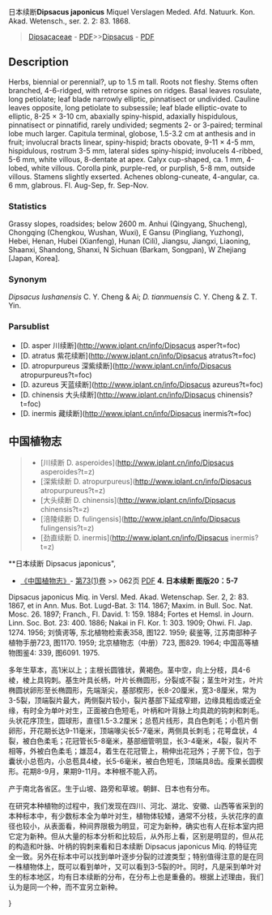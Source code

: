 日本续断**Dipsacus japonicus** Miquel Verslagen Meded. Afd. Natuurk. Kon. Akad. Wetensch., ser. 2. 2: 83. 1868.

> [Dipsacaceae](http://www.iplant.cn/info/Dipsacaceae?t=foc) - [PDF](http://www.iplant.cn/foc/pdf/Dipsacaceae.pdf)>>[Dipsacus](http://www.iplant.cn/info/Dipsacus?t=foc) - [PDF](http://www.iplant.cn/foc/pdf/Dipsacus.pdf)

## Description

Herbs, biennial or perennial?, up to 1.5 m tall. Roots not fleshy. Stems often branched, 4-6-ridged, with retrorse spines on ridges. Basal leaves rosulate, long petiolate; leaf blade narrowly elliptic, pinnatisect or undivided. Cauline leaves opposite, long petiolate to subsessile; leaf blade elliptic-ovate to elliptic, 8-25 × 3-10 cm, abaxially spiny-hispid, adaxially hispidulous, pinnatisect or pinnatifid, rarely undivided; segments 2- or 3-paired; terminal lobe much larger. Capitula terminal, globose, 1.5-3.2 cm at anthesis and in fruit; involucral bracts linear, spiny-hispid; bracts obovate, 9-11 × 4-5 mm, hispidulous, rostrum 3-5 mm, lateral sides spiny-hispid; involucels 4-ribbed, 5-6 mm, white villous, 8-dentate at apex. Calyx cup-shaped, ca. 1 mm, 4-lobed, white villous. Corolla pink, purple-red, or purplish, 5-8 mm, outside villous. Stamens slightly exserted. Achenes oblong-cuneate, 4-angular, ca. 6 mm, glabrous. Fl. Aug-Sep, fr. Sep-Nov.

### Statistics
Grassy slopes, roadsides; below 2600 m. Anhui (Qingyang, Shucheng), Chongqing (Chengkou, Wushan, Wuxi), E Gansu (Pingliang, Yuzhong), Hebei, Henan, Hubei (Xianfeng), Hunan (Cili), Jiangsu, Jiangxi, Liaoning, Shaanxi, Shandong, Shanxi, N Sichuan (Barkam, Songpan), W Zhejiang [Japan, Korea].

### Synonym
*Dipsacus lushanensis* C. Y. Cheng & Ai; *D. tianmuensis* C. Y. Cheng & Z. T. Yin.



### Parsublist

* [D.  asper  川续断](http://www.iplant.cn/info/Dipsacus asper?t=foc)
* [D.  atratus  紫花续断](http://www.iplant.cn/info/Dipsacus atratus?t=foc)
* [D.  atropurpureus  深紫续断](http://www.iplant.cn/info/Dipsacus atropurpureus?t=foc)
* [D.  azureus  天蓝续断](http://www.iplant.cn/info/Dipsacus azureus?t=foc)
* [D.  chinensis  大头续断](http://www.iplant.cn/info/Dipsacus chinensis?t=foc)
* [D.  inermis  藏续断](http://www.iplant.cn/info/Dipsacus inermis?t=foc)


## 中国植物志

> * [川续断  D.  asperoides](http://www.iplant.cn/info/Dipsacus asperoides?t=z)
> * [深紫续断  D.  atropurpureus](http://www.iplant.cn/info/Dipsacus atropurpureus?t=z)
> * [大头续断  D.  chinensis](http://www.iplant.cn/info/Dipsacus chinensis?t=z)
> * [涪陵续断  D.  fulingensis](http://www.iplant.cn/info/Dipsacus fulingensis?t=z)
> * [劲直续断  D.  inermis](http://www.iplant.cn/info/Dipsacus inermis?t=z)


**日本续断 Dipsacus japonicus",


* [《中国植物志》](http://www.iplant.cn/frps)- [第73(1)卷](http://www.iplant.cn/frps/vol/73(1)) >> 062页 [PDF](http://www.iplant.cn/frps/pdf/73(1)/062a.PDF)
**4. 日本续断 图版20：5-7**

Dipsacus japonicus Miq. in Versl. Med. Akad. Wetenschap. Ser. 2, 2: 83. 1867, et in Ann. Mus. Bot. Lugd-Bat. 3: 114. 1867; Maxim. in Bull. Soc. Nat. Mosc. 26. 1897; Franch., Fl. David. 1: 159. 1884; Fortes et Hemsl. in Journ. Linn. Soc. Bot. 23: 400. 1886; Nakai in Fl. Kor. 1: 303. 1909; Ohwi. Fl. Jap. 1274. 1956; 刘慎谔等, 东北植物检索表358, 图122. 1959; 裴鉴等, 江苏南部种子植物手册723, 图1170. 1959; 北京植物志（中册）723, 图829. 1964; 中国高等植物图鉴4: 339, 图6091. 1975.

多年生草本，高1米以上；主根长圆锥状，黄褐色。茎中空，向上分枝，具4-6棱，棱上具钩刺。基生叶具长柄，叶片长椭圆形，分裂或不裂；茎生叶对生，叶片椭圆状卵形至长椭圆形，先端渐尖，基部楔形，长8-20厘米，宽3-8厘米，常为3-5裂，顶端裂片最大，两侧裂片较小，裂片基部下延成窄翅，边缘具粗齿或近全缘，有时全为单叶对生，正面被白色短毛，叶柄和叶背脉上均具疏的钩刺和刺毛。头状花序顶生，圆球形，直径1.5-3.2厘米；总苞片线形，具白色刺毛；小苞片倒卵形，开花期长达9-11毫米，顶端喙尖长5-7毫米，两侧具长刺毛；花萼盘状，4裂，被白色柔毛；花冠管长5-8毫米，基部细管明显，长3-4毫米，4裂，裂片不相等，外被白色柔毛；雄蕊4，着生在花冠管上，稍伸出花冠外；子房下位，包于囊状小总苞内，小总苞具4棱，长5-6毫米，被白色短毛，顶端具8齿。瘦果长圆楔形。花期8-9月，果期9-11月。本种根不能入药。

产于南北各省区。生于山坡、路旁和草坡。朝鲜、日本也有分布。

在研究本种植物的过程中，我们发现在四川、河北、湖北、安徽、山西等省采到的本种标本中，有少数标本全为单叶对生，植物体较矮，通常不分枝，头状花序的直径也较小，从表面看，种间界限极为明显，可定为新种，确实也有人在标本室内把它定为新种。但从大量的标本分析和比较后，从外形上看，区别是明显的，但从花的构造和叶脉、叶柄的钩刺来看和日本续断 Dipsacus japonicus Miq. 的特征完全一致。另外在标本中可以找到单叶逐步分裂的过渡类型；特别值得注意的是在同一株植物体上，既可以看到单叶，又可以看到3-5裂的叶。同时，凡是采到单叶对生的标本地区，均有日本续断的分布，在分布上也是重叠的。根据上述理由，我们认为是同一个种，而不宜另立新种。



}